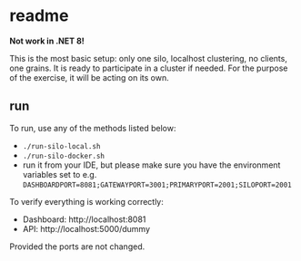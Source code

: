 # readme

**Not work in .NET 8!**

This is the most basic setup: only one silo, localhost clustering, no clients, one grains. It is ready to participate in a cluster if needed. For the purpose of the exercise, it will be acting on its own.

## run

To run, use any of the methods listed below:

-   `./run-silo-local.sh`
-   `./run-silo-docker.sh`
-   run it from your IDE, but please make sure you have the environment variables set to e.g. `DASHBOARDPORT=8081;GATEWAYPORT=3001;PRIMARYPORT=2001;SILOPORT=2001`

To verify everything is working correctly:

-   Dashboard: http://localhost:8081
-   API: http://localhost:5000/dummy

Provided the ports are not changed.

